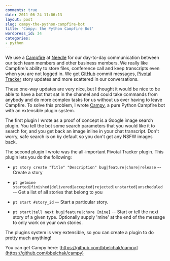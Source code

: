```yaml
---
comments: true
date: 2011-06-24 11:06:13
layout: post
slug: campy-the-python-campfire-bot
title: 'Campy: the Python Campfire Bot'
wordpress_id: 34
categories:
- python
---
```


We use a [Campfire](http://www.campfirenow.com) at [Needle](http://www.needle.com) for our day-to-day communication between our tech team members and other business members. We really like Campfire's ability to store files, conference call and keep transcripts even when you are not logged in. We get [GitHub](http://github.com) commit messages, [Pivotal Tracker](http://pivotaltracker.com) story updates and more scattered in our conversations.

These one-way updates are very nice, but I thought it would be nice to be able to have a bot that sat in the channel and could take commands from anybody and do more complex tasks for us without us ever having to leave Campfire. To solve this problem, I wrote [Campy](http://www.github.com/bbelchak/campy), a pure Python Campfire bot with an extensible plugin system.

The first plugin I wrote as a proof of concept is a Google image search plugin. You tell the bot some search parameters that you would like it to search for, and you get back an image inline in your chat transcript. Don't worry, safe search is on by default so you don't get any NSFW images back.

The second plugin I wrote was the all-important Pivotal Tracker plugin. This plugin lets you do the following:




  * `pt story create "Title" "Description" bug|feature|chore|release` -- Create a story


  * `pt getmine started|finished|delivered|accepted|rejected|unstarted|unscheduled` -- Get a list of all stories that belong to you


  * `pt start #story_id` -- Start a particular story.


  * `pt start|tell next bug|feature|chore [mine]` -- Start or tell the next story of a given type. Optionally supply 'mine' at the end of the message to only work on your own stories.


The plugins system is very extensible, so you can create a plugin to do pretty much anything!

You can get Campy here:  [https://github.com/bbelchak/campy](https://github.com/bbelchak/campy)

